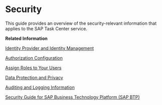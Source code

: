<!-- loio2ab214247ec942a7a5be16ac88b4dbdb -->

# Security

This guide provides an overview of the security-relevant information that applies to the SAP Task Center service.

**Related Information**  


[Identity Provider and Identity Management](identity-provider-and-identity-management-69b3bae.md "For identity management and authentication, the SAP Task Center tenant relies on the Identity Authentication as the identity provider (IdP) that is configured in the customer subaccount that owns the respective subscriptions.")

[Authorization Configuration](authorization-configuration-75e4130.md "Assign roles to specific users using the SAP Task Center instance.")

[Assign Roles to Your Users](assign-roles-to-your-users-7e081d8.md "To assign roles to users, you need to add roles to one or more role collections and then assign these role collections to your users.")

[Data Protection and Privacy](data-protection-and-privacy-8bd310a.md "Governments place legal requirements on industry to protect data and privacy. We provide features and functions to help you meet these requirements.")

[Auditing and Logging Information](auditing-and-logging-information-09dcab2.md "Here you can find a list of the security events that are logged by the SAP Task Center service.")

[Security Guide for SAP Business Technology Platform \(SAP BTP\)](https://help.sap.com/viewer/65de2977205c403bbc107264b8eccf4b/Cloud/en-US/e129aa20c78c4a9fb379b9803b02e5f6.html)


